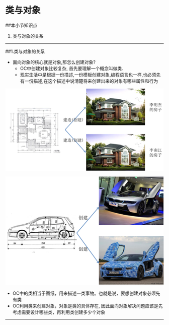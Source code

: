 # 类与对象
##本小节知识点
1. 类与对象的关系

---

##1.类与对象的关系
- 面向对象的核心就是对象,那怎么创建对象?
    + OC中创建对象比较复杂, 首先要理解一个概念叫做类.
    + 现实生活中是根据一份描述,一份模板创建对象,编程语言也一样,也必须先有一份描述,在这个描述中说清楚将来创建出来的对象有哪些属性和行为

![](./images/a4/lhdx.png)

![](./images/a4/lhdx2.png)

- OC中的类相当于图纸，用来描述一类事物。也就是说，要想创建对象必须先有类
- OC利用类来创建对象，对象是类的具体存在, 因此面向对象解决问题应该是先考虑需要设计哪些类，再利用类创建多少个对象

---
